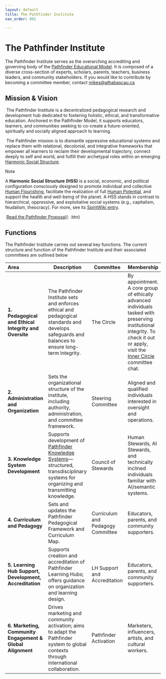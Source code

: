 ```yaml
---
layout: default
title: The Pathfinder Institute
nav_order: 001

---
```


# The Pathfinder Institute

The Pathfinder Institute serves as the overarching accrediting and governing body of the [Pathfinder Educational Model](/assets/files/1-pem.pdf). It is composed of a diverse cross-section of experts, scholars, parents, teachers, business leaders, and community stakeholders. If you would like to contribute by becoming a committee member, contact mikes@athabascau.ca

## Mission & Vision

​	The Pathfinder Institute is a decentralized pedagogical research and development hub dedicated to fostering holistic, ethical, and transformative education. Anchored in the Pathfinder Model, it supports educators, learners, and communities seeking to co-create a future-oriented, spiritually and socially aligned approach to learning.

​	The Pathfinder mission is to dismantle oppressive educational systems and replace them with relational, decolonial, and integrative frameworks that empower all learners to reclaim their developmental trajectory, connect deeply to self and world, and fulfill their archetypal roles within an emerging [Harmonic Social Structure](https://spiritwiki.lightningpath.org/index.php/Harmonic_Social_Structure). 

> [!NOTE]
>
> A **Harmonic Social Structure (HSS)** is a social, economic, and political configuration consciously designed to promote individual and collective [Human Flourishing](https://spiritwiki.lightningpath.org/index.php/Human_Flourishing), facilitate the realization of full [Human Potential](https://spiritwiki.lightningpath.org/index.php/Human_Potential), and support the health and well-being of the planet. A HSS stands in contrast to  hierarchical, oppressive, and exploitative social systems (e.g., capitalism, feudalism, theocracy). For more, see its [SpiritWiki entry](https://spiritwiki.lightningpath.org).

​		[Read the Pathfinder Proposal](assets/files/pathfinder-educational-model){: .btn}


## Functions

The Pathfinder Institute carries out several key functions. The current structure and function of the Pathfinder Institute and their associated committees are outlined below



| Area                                                      | Description                                                  | Committee                         | Membership                                                   |
| :-------------------------------------------------------- | ------------------------------------------------------------ | --------------------------------- | ------------------------------------------------------------ |
| **1. Pedagogical and Ethical Integrity and Oversite**                  | The Pathfinder Institute sets and enforces ethical and pedagogical standards and develops safeguards and balances to ensure long-term integrity. | The Circle                        | By appointment. A core group of ethically advanced individuals tasked with preserving institutional integrity. To check it out or apply, visit the [Inner Circle](https://discord.gg/dGegJJpbcV) committee chat. |
| **2. Administration and Organization**                    | Sets the organizational structure of the institute, including authority, administration, and committee framework. | Steering Committee                | Aligned and qualified individuals interested in oversight and operations. |
| **3. Knowledge System Development**                       | Supports development of [Pathfinder Knowledge Systems](https://spiritwiki.lightningpath.org/index.php/Knowledge_System)—structured, transdisciplinary systems for organizing and transmitting knowledge. | Council of Stewards               | Human Stewards, AI Stewards, and technically inclined individuals familiar with AI/semantic systems. |
| **4. Curriculum and Pedagogy**                            | Sets and updates the Pathfinder Pedagogical Framework and Curriculum Map. | Curriculum and Pedagogy Committee | Educators, parents, and community supporters.                |
| **5. Learning Hub Support, Development, Accreditation**   | Supports creation and accreditation of Pathfinder Learning Hubs; offers guidance on organization and learning design. | LH Support and Accreditation      | Educators, parents, and community supporters.                |
| **6. Marketing, Community Engagement & Global Alignment** | Drives marketing and community activation; aims to adapt the Pathfinder system to global contexts through international collaboration. | Pathfinder Activation             | Marketers, influencers, artists, and cultural workers.       |


